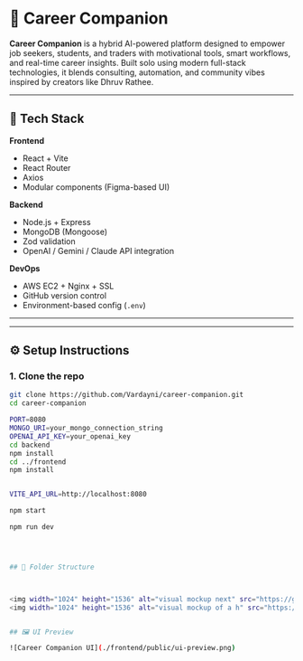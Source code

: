 # 🚀 Career Companion

**Career Companion** is a hybrid AI-powered platform designed to empower job seekers, students, and traders with motivational tools, smart workflows, and real-time career insights. Built solo using modern full-stack technologies, it blends consulting, automation, and community vibes inspired by creators like Dhruv Rathee.

---

## 🔧 Tech Stack

**Frontend**  
- React + Vite  
- React Router  
- Axios  
- Modular components (Figma-based UI)

**Backend**  
- Node.js + Express  
- MongoDB (Mongoose)  
- Zod validation  
- OpenAI / Gemini / Claude API integration

**DevOps**  
- AWS EC2 + Nginx + SSL  
- GitHub version control  
- Environment-based config (`.env`)

---



---

## ⚙️ Setup Instructions

### 1. Clone the repo
```bash
git clone https://github.com/Vardayni/career-companion.git
cd career-companion

PORT=8080
MONGO_URI=your_mongo_connection_string
OPENAI_API_KEY=your_openai_key
cd backend
npm install
cd ../frontend
npm install


VITE_API_URL=http://localhost:8080

npm start

npm run dev




## 📁 Folder Structure



<img width="1024" height="1536" alt="visual mockup next" src="https://github.com/user-attachments/assets/fde05a1a-04a1-4449-9388-37104db5eecc" />
<img width="1024" height="1536" alt="visual mockup of a h" src="https://github.com/user-attachments/assets/56b20ade-32b7-43a3-bf64-748688f1733b" />


## 🖼️ UI Preview

![Career Companion UI](./frontend/public/ui-preview.png)


